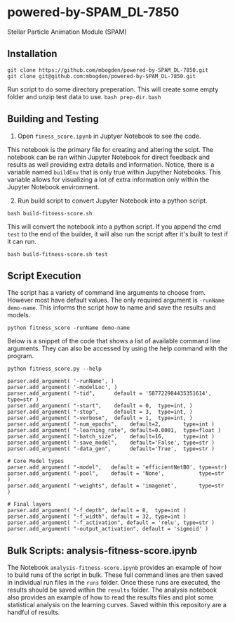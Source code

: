 # powered-by-SPAM_DL-7850
Stellar Particle Animation Module (SPAM)


## Installation

```
git clone https://github.com/mbogden/powered-by-SPAM_DL-7850.git
git clone git@github.com:mbogden/powered-by-SPAM_DL-7850.git
```

Run script to do some directory preperation.  This will create some empty folder and unzip test data to use. 
`bash prep-dir.bash`


## Building and Testing
1. Open `finess_score.ipynb` in Juptyer Notebook to see the code.  

This notebook is the primary file for creating and altering the scipt.  The notebook can be ran within Jupyter Notebook for direct feedback and results as well providing extra details and information.  Notice, there is a variable named `buildEnv` that is only true within Jupyther Notebooks.  This variable allows for visualizing a lot of extra information only within the Jupyter Notebook environment.

2. Run build script to convert Jupyter Notebook into a python script.

`bash build-fitness-score.sh`

This will convert the notebook into a python script.  If you append the cmd `test` to the end of the builder, it will also run the script after it's built to test if it can run.

`bash build-fitness-score.sh test`


## Script Execution
The script has a variety of command line arguments to choose from.  However most have default values.  The only required argument is `-runName demo-name`.  This informs the script how to name and save the results and models.  

`python fitness_score -runName demo-name`

Below is a snippet of the code that shows a list of available command line arguments.  They can also be accessed by using the help command with the program.

`python fitness_score.py --help`

```
parser.add_argument( '-runName', )
parser.add_argument( '-modelLoc', )
parser.add_argument( "-tid",      default = '587722984435351614',  type=str )
parser.add_argument( "-start",    default = 0,  type=int, )
parser.add_argument( "-stop",     default = 3,  type=int, )
parser.add_argument( "-verbose",  default = 1,  type=int, )
parser.add_argument( "-num_epochs",    default=2,       type=int )
parser.add_argument( "-learning_rate", default=0.0001,  type=float )
parser.add_argument( "-batch_size",    default=16,      type=int )
parser.add_argument( "-save_model",    default='False', type=str )
parser.add_argument( "-data_gen",      default='True',  type=str )

# Core Model types
parser.add_argument( "-model",   default = 'efficientNetB0', type=str)
parser.add_argument( "-pool",    default = 'None',           type=str )
parser.add_argument( "-weights", default = 'imagenet',       type=str )

# Final layers
parser.add_argument( "-f_depth", default = 8,  type=int )
parser.add_argument( "-f_width", default = 32, type=int )
parser.add_argument( "-f_activation", default = 'relu', type=str )
parser.add_argument( "-output_activation", default = 'sigmoid' )
```


## Bulk Scripts: analysis-fitness-score.ipynb

The Notebook `analysis-fitness-score.ipynb` provides an example of how to build runs of the script in bulk.  These full command lines are then saved in individual run files in the `runs` folder.  Once these runs are executed, the results should be saved within the `results` folder.  The analysis notebook also provides an example of how to read the results files and plot some statistical analysis on the learning curves.  Saved within this repository are a handful of results.